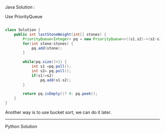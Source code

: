 
Java Solution :

Use PriorityQueue

```Java

class Solution {
    public int lastStoneWeight(int[] stones) {
        PriorityQueue<Integer> pq = new PriorityQueue<>((s1,s2)->(s2-s1));
        for(int stone:stones) {
            pq.add(stone);
        }
        
        while(pq.size()>1) {
            int s1 =pq.poll();
            int s2= pq.poll();
            if(s1!=s2)
                pq.add(s1-s2);
        }
        
        return pq.isEmpty()? 0: pq.peek();
    }
}

```

Another way is to use bucket sort, we can do it later.

---


Python Solution

